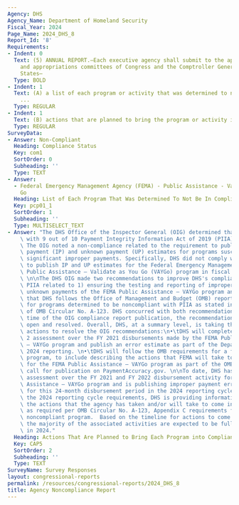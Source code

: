 ```yaml
---
Agency: DHS
Agency_Name: Department of Homeland Security
Fiscal_Year: 2024
Page_Name: 2024_DHS_8
Report_Id: '8'
Requirements:
- Indent: 0
  Text: (5) ANNUAL REPORT.—Each executive agency shall submit to the appropriate authorizing
    and appropriations committees of Congress and the Comptroller General of the United
    States—
  Type: BOLD
- Indent: 1
  Text: (A) a list of each program or activity that was determined to not be in compliance
    ...
  Type: REGULAR
- Indent: 1
  Text: (B) actions that are planned to bring the program or activity into compliance.
  Type: REGULAR
SurveyData:
- Answer: Non-Compliant
  Heading: Compliance Status
  Key: com1
  SortOrder: 0
  Subheading: ''
  Type: TEXT
- Answer:
  - Federal Emergency Management Agency (FEMA) - Public Assistance - Validate as You
    Go
  Heading: List of Each Program That Was Determined To Not Be In Compliance
  Key: pcp01_1
  SortOrder: 1
  Subheading: ''
  Type: MULTISELECT_TEXT
- Answer: "The DHS Office of the Inspector General (OIG) determined that DHS complied\
    \ with 9 out of 10 Payment Integrity Information Act of 2019 (PIIA) requirements.\
    \ The OIG noted a non-compliance related to the requirement to publish improper\
    \ payment (IP) and unknown payment (UP) estimates for programs susceptible to\
    \ significant improper payments. Specifically, DHS did not comply with the requirement\
    \ to publish IP and UP estimates for the Federal Emergency Management Agency (FEMA)\
    \ Public Assistance – Validate as You Go (VAYGo) program in fiscal year (FY) 2023.\
    \ \n\nThe DHS OIG made two recommendations to improve DHS's compliance with the\
    \ PIIA related to 1) ensuring the testing and reporting of improper payments and\
    \ unknown payments of the FEMA Public Assistance – VAYGo program and 2) ensuring\
    \ that DHS follows the Office of Management and Budget (OMB) reporting requirements\
    \ for programs determined to be noncompliant with PIIA as stated in Appendix C\
    \ of OMB Circular No. A-123. DHS concurred with both recommendations and at the\
    \ time of the OIG compliance report publication, the recommendations were considered\
    \ open and resolved. Overall, DHS, at a summary level, is taking the following\
    \ actions to resolve the OIG recommendations:\n•\tDHS will complete the PIIA Phase\
    \ 2 assessment over the FY 2021 disbursements made by the FEMA Public Assistance\
    \ – VAYGo program and publish an error estimate as part of the Department’s FY\
    \ 2024 reporting. \n•\tDHS will follow the OMB requirements for a first-year noncompliant\
    \ program, to include describing the actions that FEMA will take to achieve compliance\
    \ for the FEMA Public Assistance – VAYGo program as part of the OMB annual data\
    \ call for publication on PaymentAccuracy.gov. \n\nTo date, DHS has completed\
    \ assessment over the FY 2021 and FY 2022 disbursement activity for the FEMA Public\
    \ Assistance – VAYGo program and is publishing improper payment error estimates\
    \ for this 24-month disbursement period in the 2024 reporting cycle. As part of\
    \ the 2024 reporting cycle requirements, DHS is providing information describing\
    \ the actions that the agency has taken and/or will take to come into compliance\
    \ as required per OMB Circular No. A-123, Appendix C requirements for a first-year\
    \ noncompliant program.  Based on the timeline for actions to come into compliance,\
    \ the majority of the associated activities are expected to be fully completed\
    \ in 2024."
  Heading: Actions That Are Planned to Bring Each Program into Compliance
  Key: CAP5
  SortOrder: 2
  Subheading: ''
  Type: TEXT
SurveyName: Survey Responses
layout: congressional-reports
permalink: /resources/congressional-reports/2024_DHS_8
title: Agency Noncompliance Report
---
```

